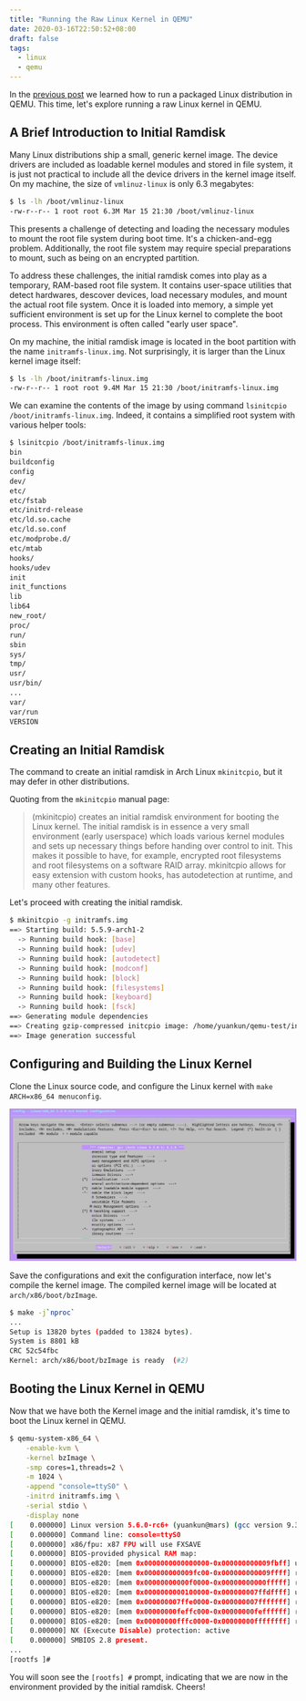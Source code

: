 ```yaml
---
title: "Running the Raw Linux Kernel in QEMU"
date: 2020-03-16T22:50:52+08:00
draft: false
tags:
  - linux
  - qemu
---
```


In the [previous post](/posts/a-guide-on-running-alpine-linux-in-qemu/) we learned how to run a packaged Linux distribution in QEMU. This time, let's explore running a raw Linux kernel in QEMU.

<!--more-->

## A Brief Introduction to Initial Ramdisk

Many Linux distributions ship a small, generic kernel image. The device drivers are included as loadable kernel modules and stored in file system, it is just not practical to include all the device drivers in the kernel image itself. On my machine, the size of `vmlinuz-linux` is only 6.3 megabytes:

```sh
$ ls -lh /boot/vmlinuz-linux
-rw-r--r-- 1 root root 6.3M Mar 15 21:30 /boot/vmlinuz-linux
```

This presents a challenge of detecting and loading the necessary modules to mount the root file system during boot time. It's a chicken-and-egg problem. Additionally, the root file system may require special preparations to mount, such as being on an encrypted partition.

To address these challenges, the initial ramdisk comes into play as a temporary, RAM-based root file system. It contains user-space utilities that detect hardwares, descover devices, load necessary modules, and mount the actual root file system. Once it is loaded into memory, a simple yet sufficient environment is set up for the Linux kernel to complete the boot process. This environment is often called "early user space".

On my machine, the initial ramdisk image is located in the boot partition with the name `initramfs-linux.img`. Not surprisingly, it is larger than the Linux kernel image itself:

```sh
$ ls -lh /boot/initramfs-linux.img
-rw-r--r-- 1 root root 9.4M Mar 15 21:30 /boot/initramfs-linux.img
```

We can examine the contents of the image by using command `lsinitcpio /boot/initramfs-linux.img`. Indeed, it contains a simplified root system with various helper tools:

```sh
$ lsinitcpio /boot/initramfs-linux.img
bin
buildconfig
config
dev/
etc/
etc/fstab
etc/initrd-release
etc/ld.so.cache
etc/ld.so.conf
etc/modprobe.d/
etc/mtab
hooks/
hooks/udev
init
init_functions
lib
lib64
new_root/
proc/
run/
sbin
sys/
tmp/
usr/
usr/bin/
...
var/
var/run
VERSION
```

## Creating an Initial Ramdisk

The command to create an initial ramdisk in Arch Linux `mkinitcpio`, but it may defer in other distributions.

Quoting from the `mkinitcpio` manual page:

> (mkinitcpio) creates an initial ramdisk environment for booting the Linux kernel. The initial ramdisk is in essence a very small environment (early userspace) which loads various kernel modules and sets up necessary things before handing over control to init. This makes it possible to have, for example, encrypted root filesystems and root filesystems on a software RAID array. mkinitcpio allows for easy extension with custom hooks, has autodetection at runtime, and many other features.

Let's proceed with creating the initial ramdisk.

```sh
$ mkinitcpio -g initramfs.img
==> Starting build: 5.5.9-arch1-2
  -> Running build hook: [base]
  -> Running build hook: [udev]
  -> Running build hook: [autodetect]
  -> Running build hook: [modconf]
  -> Running build hook: [block]
  -> Running build hook: [filesystems]
  -> Running build hook: [keyboard]
  -> Running build hook: [fsck]
==> Generating module dependencies
==> Creating gzip-compressed initcpio image: /home/yuankun/qemu-test/initramfs.img
==> Image generation successful
```

## Configuring and Building the Linux Kernel

Clone the Linux source code, and configure the Linux kernel with `make ARCH=x86_64 menuconfig`.

![Menuconfig](/img/linux-menuconfig.png)

Save the configurations and exit the configuration interface, now let's compile the kernel image. The compiled kernel image will be located at `arch/x86/boot/bzImage`.

```sh
$ make -j`nproc`
...
Setup is 13820 bytes (padded to 13824 bytes).
System is 8801 kB
CRC 52c54fbc
Kernel: arch/x86/boot/bzImage is ready  (#2)
```

## Booting the Linux Kernel in QEMU

Now that we have both the Kernel image and the initial ramdisk, it's time to boot the Linux kernel in QEMU.

```sh
$ qemu-system-x86_64 \
    -enable-kvm \
    -kernel bzImage \
    -smp cores=1,threads=2 \
    -m 1024 \
    -append "console=ttyS0" \
    -initrd initramfs.img \
    -serial stdio \
    -display none
[    0.000000] Linux version 5.6.0-rc6+ (yuankun@mars) (gcc version 9.3.0 (Arch Linux 9.3.0-1)) #2 SMP Tue Mar 17 17:42:13 +08 2020
[    0.000000] Command line: console=ttyS0
[    0.000000] x86/fpu: x87 FPU will use FXSAVE
[    0.000000] BIOS-provided physical RAM map:
[    0.000000] BIOS-e820: [mem 0x0000000000000000-0x000000000009fbff] usable
[    0.000000] BIOS-e820: [mem 0x000000000009fc00-0x000000000009ffff] reserved
[    0.000000] BIOS-e820: [mem 0x00000000000f0000-0x00000000000fffff] reserved
[    0.000000] BIOS-e820: [mem 0x0000000000100000-0x000000007ffdffff] usable
[    0.000000] BIOS-e820: [mem 0x000000007ffe0000-0x000000007fffffff] reserved
[    0.000000] BIOS-e820: [mem 0x00000000feffc000-0x00000000feffffff] reserved
[    0.000000] BIOS-e820: [mem 0x00000000fffc0000-0x00000000ffffffff] reserved
[    0.000000] NX (Execute Disable) protection: active
[    0.000000] SMBIOS 2.8 present.
...
[rootfs ]#
```

You will soon see the `[rootfs] #` prompt, indicating that we are now in the environment provided by the initial ramdisk. Cheers!
